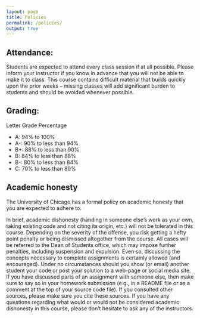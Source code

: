 ```yaml
---
layout: page
title: Policies
permalink: /policies/
output: true
---
```


## Attendance:
Students are expected to attend every class session if at all possible. Please inform your instructor if you know in advance that you will not be able to make it to class. This course contains difficult material that builds quickly upon the prior weeks – missing classes will add significant burden to students and should be avoided whenever possible.

## Grading:
Letter Grade Percentage

 - A: 94% to 100%
 - A-: 90% to less than 94%
 - B+: 88% to less than 90%
 - B: 84% to less than 88%
 - B-: 80% to less than 84%
 - C: 70% to less than 80%

## Academic honesty
The University of Chicago has a formal policy on academic honesty that you
are expected to adhere to.

In brief, academic dishonesty (handing in someone else’s work as your own, taking existing code and not citing its origin, etc.) will not be tolerated in this course. Depending on the severity of the offense, you risk getting a hefty point penalty or being dismissed altogether from the course. All cases will be referred to the Dean of Students office, which may impose further penalties, including suspension and expulsion. Even so, discussing the concepts necessary to complete assignments is certainly allowed (and encouraged). Under no circumstances should you show (or email) another student your code or post your solution to a web-page or social media site. If you have discussed parts of an assignment with someone else, then make sure to say so in your homework submission (e.g., in a README file or as a comment at the top of your source code file). If you consulted other sources, please make sure you cite these sources. If you have any questions regarding what would or would not be considered academic dishonesty in this course, please don’t hesitate to ask any of the instructors.

